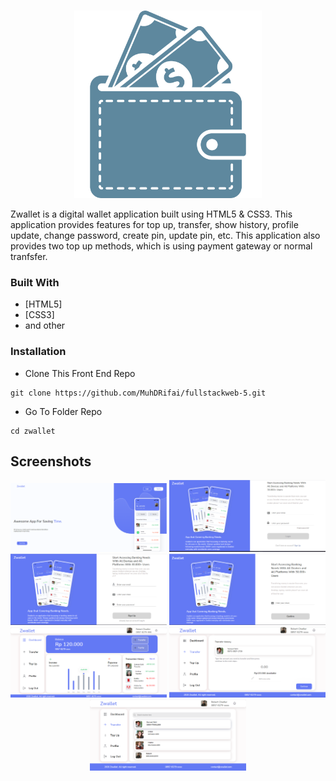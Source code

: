<br />
<p align="center">
<div align="center">
  <img height="300" src="./favicon_io/android-chrome-512x512.png"/>
</div>

Zwallet is a digital wallet application built using HTML5 & CSS3. This application provides features for top up, transfer, show history, profile update, change password, create pin, update pin, etc. This application also provides two top up methods, which is using payment gateway or normal tranfsfer.

### Built With
- [HTML5]
- [CSS3]
- and other

### Installation

- Clone This Front End Repo
```
git clone https://github.com/MuhDRifai/fullstackweb-5.git
```
- Go To Folder Repo
```
cd zwallet
```

<!-- ROADMAP -->
## Screenshots

<div align="center">
  <img width="250px" src="./ss/landing-page.png" alt="1" />
  <img width="250px" src="./ss/login.png" alt="2" />
  <img width="250px" src="./ss/register.png" alt="3" /> 
  <img width="250px" src="./ss/reset-Password.png" alt="4" />
  <img width="250px" src="./ss/homePage.png" alt="5" />
  <img width="250px" src="./ss/transfer2.png" alt="6" /> 
  <img width="250px" src="./ss/transfer.png" alt="7" />
</div>